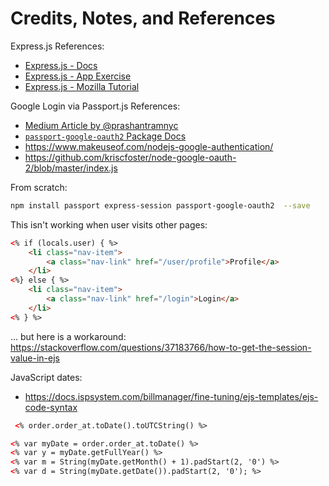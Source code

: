 # Credits, Notes, and References

Express.js References:

  + [Express.js - Docs](https://expressjs.com/en/starter/generator.html)
  + [Express.js - App Exercise](https://github.com/prof-rossetti/internet-technologies/blob/main/exercises/express-app/exercise.md)
  + [Express.js - Mozilla Tutorial](https://developer.mozilla.org/en-US/docs/Learn/Server-side/Express_Nodejs/skeleton_website)

Google Login via Passport.js References:
  + [Medium Article by @prashantramnyc](https://medium.com/@prashantramnyc/how-to-implement-google-authentication-in-node-js-using-passport-js-9873f244b55e)
  + [`passport-google-oauth2` Package Docs](https://www.passportjs.org/packages/passport-google-oauth2/)
  + https://www.makeuseof.com/nodejs-google-authentication/
  + https://github.com/kriscfoster/node-google-oauth-2/blob/master/index.js

From scratch:

```sh
npm install passport express-session passport-google-oauth2  --save
```

This isn't working when user visits other pages:

```html
<% if (locals.user) { %>
    <li class="nav-item">
        <a class="nav-link" href="/user/profile">Profile</a>
    </li>
<%} else { %>
    <li class="nav-item">
        <a class="nav-link" href="/login">Login</a>
    </li>
<% } %>
```

... but here is a workaround: https://stackoverflow.com/questions/37183766/how-to-get-the-session-value-in-ejs


JavaScript dates:
  +  https://docs.ispsystem.com/billmanager/fine-tuning/ejs-templates/ejs-code-syntax


```html
 <% order.order_at.toDate().toUTCString() %>

<% var myDate = order.order_at.toDate() %>
<% var y = myDate.getFullYear() %>
<% var m = String(myDate.getMonth() + 1).padStart(2, '0') %>
<% var d = String(myDate.getDate()).padStart(2, '0'); %>
```
